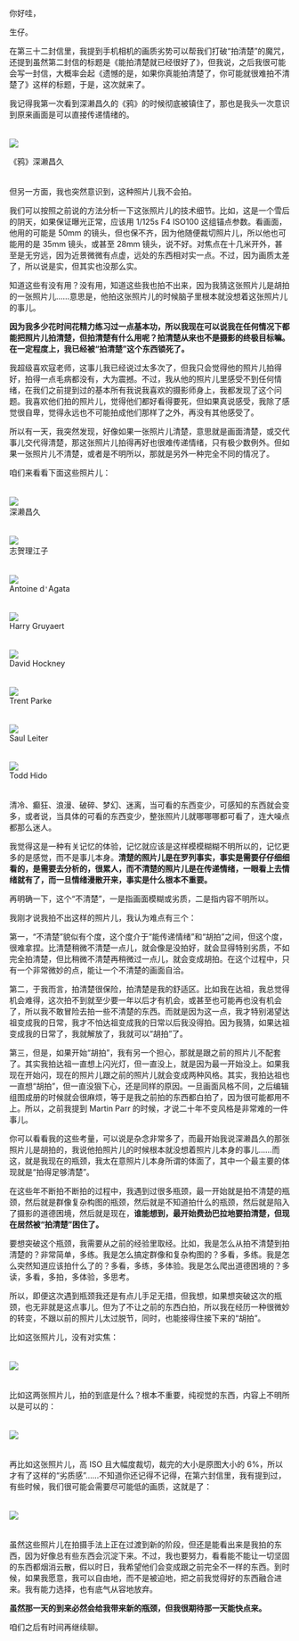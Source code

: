 你好哇，

生仔。

在第三十二封信里，我提到手机相机的画质劣势可以帮我们打破“拍清楚”的魔咒，还提到虽然第二封信的标题是《能拍清楚就已经很好了》，但我说，之后我很可能会写一封信，大概率会起《遗憾的是，如果你真能拍清楚了，你可能就很难拍不清楚了》这样的标题，于是，这次就来了。

我记得我第一次看到深濑昌久的《鸦》的时候彻底被镇住了，那也是我头一次意识到原来画面是可以直接传递情绪的。  
　

![](https://static001.geekbang.org/resource/image/30/2c/30253c44699c0a51285d0yyec957e62c.jpeg?wh=976x680)

《鸦》深濑昌久

　  
但另一方面，我也突然意识到，这种照片儿我不会拍。

我们可以按照之前说的方法分析一下这张照片儿的技术细节。比如，这是一个雪后的阴天，如果保证曝光正常，应该用 1/125s F4 ISO100 这组锚点参数。看画面，他用的可能是 50mm 的镜头，但也保不齐，因为他随便裁切照片儿，所以他也可能用的是 35mm 镜头，或甚至 28mm 镜头，说不好。对焦点在十几米开外，甚至是无穷远，因为近景微微有点虚，远处的东西相对实一点。不过，因为画质太差了，所以说是实，但其实也没那么实。

知道这些有没有用？没有用，知道这些我也拍不出来，因为我猜这张照片儿是胡拍的一张照片儿……意思是，他拍这张照片儿的时候脑子里根本就没想着这张照片儿的事儿。

**因为我多少花时间花精力练习过一点基本功，所以我现在可以说我在任何情况下都能把照片儿拍清楚，但拍清楚有什么用呢？拍清楚从来也不是摄影的终极目标嘛。在一定程度上，我已经被“拍清楚”这个东西锁死了。**

我超级喜欢寇老师，这事儿我已经说过太多次了，但我只会觉得他的照片儿拍得好，拍得一点毛病都没有，大为震撼。不过，我从他的照片儿里感受不到任何情绪，在我们之前提到过的基本所有我说我喜欢的摄影师身上，我都发现了这个问题。我喜欢他们拍的照片儿，觉得他们都好看得要死，但如果真说感受，我除了感觉很自卑，觉得永远也不可能拍成他们那样了之外，再没有其他感受了。

所以有一天，我突然发现，好像如果一张照片儿清楚，意思就是画面清楚，或交代事儿交代得清楚，那这张照片儿拍得再好也很难传递情绪，只有极少数例外。但如果一张照片儿不清楚，或者是不明所以，那就是另外一种完全不同的情况了。

咱们来看看下面这些照片儿：  
　

![](https://static001.geekbang.org/resource/image/57/ab/57e05cd03fbb106c7a20bb027b225cab.jpeg?wh=976x680)  
深濑昌久

　  
![](https://static001.geekbang.org/resource/image/51/14/515e4a755be7409335ee0de3d3b71914.jpg?wh=2073x2103)  
志贺理江子

　  
![](https://static001.geekbang.org/resource/image/e3/3b/e303d2354f0dc509f1ebf1c74c897c3b.jpeg?wh=1599x1000)  
Antoine d`'`Agata

　  
![](https://static001.geekbang.org/resource/image/19/52/19a1660e35c1199dcc1a63d9b30a5d52.jpg?wh=3951x2660)  
Harry Gruyaert

　  
![](https://static001.geekbang.org/resource/image/a8/11/a8f7da62a44061174e60229f205ae711.jpeg?wh=1200x874)  
David Hockney

　  
![](https://static001.geekbang.org/resource/image/94/7c/94e92b90b77f244e10b9146c0ed4897c.jpg?wh=1125x1999)  
Trent Parke

　  
![](https://static001.geekbang.org/resource/image/d6/63/d6e47cbb1da0ae7cc84ba46763690b63.jpg?wh=2186x2159)  
Saul Leiter

　  
![](https://static001.geekbang.org/resource/image/43/ea/43a4450821297b0d830bfbf7e1e91bea.jpg?wh=973x1307)  
Todd Hido

　  
清冷、癫狂、浪漫、破碎、梦幻、迷离，当可看的东西变少，可感知的东西就会变多，或者说，当具体的可看的东西变少，整张照片儿就哪哪哪都可看了，连大噪点都那么迷人。

我觉得这是一种有关记忆的体验，记忆就应该是这样模模糊糊不明所以的，记忆更多的是感觉，而不是事儿本身。**清楚的照片儿是在罗列事实，事实是需要仔仔细细看的，是需要去分析的，很累人，而不清楚的照片儿是在传递情绪，一眼看上去情绪就有了，而一旦情绪漫散开来，事实是什么根本不重要。**

再明确一下，这个“不清楚”，一是指画面模糊或劣质，二是指内容不明所以。

我刚才说我拍不出这样的照片儿，我认为难点有三个：

第一，“不清楚”貌似有个度，这个度介于“能传递情绪”和“胡拍”之间，但这个度，很难拿捏。比清楚稍微不清楚一点儿，就会像是没拍好，就会显得特别劣质，不如完全拍清楚，但比稍微不清楚再稍微过一点儿，就会变成胡拍。在这个过程中，只有一个非常微妙的点，能让一个不清楚的画面自洽。

第二，于我而言，拍清楚很保险，拍清楚是我的舒适区。比如我在达祖，我总觉得机会难得，这次拍不到就至少要一年以后才有机会，或甚至也可能再也没有机会了，所以我不敢冒险去拍一些不清楚的东西。而就是因为这一点，我才特别渴望达祖变成我的日常，我才不怕达祖变成我的日常以后我没得拍。因为我猜，如果达祖变成我的日常了，我就解放了，我就可以“胡拍”了。

第三，但是，如果开始“胡拍”，我有另一个担心，那就是跟之前的照片儿不配套了。其实我拍达祖一直想上闪光灯，但一直没上，就是因为最一开始没上。如果我现在开始闪，现在的照片儿跟之前的照片儿就会变成两种风格。其实，我拍达祖也一直想“胡拍”，但一直没狠下心，还是同样的原因。一旦画面风格不同，之后编辑组图成册的时候就会很麻烦，等于是我之前拍的东西都白拍了，因为很可能都用不上。所以，之前我提到 Martin Parr 的时候，才说二十年不变风格是非常难的一件事儿。

你可以看看我的这些考量，可以说是杂念非常多了，而最开始我说深濑昌久的那张照片儿是胡拍的，我说他拍照片儿的时候根本就没想着照片儿本身的事儿……而这，就是我现在的瓶颈，我太在意照片儿本身所谓的体面了，其中一个最主要的体现就是“拍得足够清楚”。

在这些年不断拍不断拍的过程中，我遇到过很多瓶颈，最一开始就是拍不清楚的瓶颈，然后就是群像复杂构图的瓶颈，然后就是不知道拍什么的瓶颈，然后就是陷入了摄影的道德困境，然后就是现在，**谁能想到，最开始费劲巴拉地要拍清楚，但现在居然被“拍清楚”困住了。**

要想突破这个瓶颈，我需要从之前的经验里取经。比如，我是怎么从拍不清楚到拍清楚的？非常简单，多练。我是怎么搞定群像和复杂构图的？多看，多练。我是怎么突然知道应该拍什么了的？多看，多练，多体验。我是怎么爬出道德困境的？多读，多看，多拍，多体验，多思考。

所以，即便这次遇到瓶颈我还是有点儿手足无措，但我想，如果想突破这次的瓶颈，也无非就是这点事儿。但为了不让之前的东西白拍，所以我在经历一种很微妙的转变，不跟以前的照片儿太过脱节，同时，也能接得住接下来的“胡拍”。

比如这张照片儿，没有对实焦：  
　

![](https://static001.geekbang.org/resource/image/3f/3e/3f90d14c47d38d30a521b9a8086c233e.jpg?wh=6867x4578)

　  
比如这两张照片儿，拍的到底是什么？根本不重要，纯视觉的东西，内容上不明所以是可以的：  
　

![](https://static001.geekbang.org/resource/image/84/17/843acee6f00d818ca7bded8b63b2ac17.jpg?wh=1920x1441)

　  
再比如这张照片儿，高 ISO 且大幅度裁切，裁完的大小是原图大小的 6%，所以才有了这样的“劣质感”……不知道你还记得不记得，在第六封信里，我有提到过，有些时候，我们很可能会需要尽可能低的画质，这就是了：  
　

![](https://static001.geekbang.org/resource/image/58/af/5848d1373dd502a16230075d9d4ef9af.jpg?wh=1289x1928)

　  
虽然这些照片儿在拍摄手法上正在过渡到新的阶段，但还是能看出来是我拍的东西，因为好像总有些东西会沉淀下来。不过，我也要努力，看看能不能让一切坚固的东西都烟消云散，假以时日，我希望他们会变成跟之前完全不一样的东西。到时候，如果我愿意，我可以自由地，而不是被迫地，把之前我觉得好的东西融合进来。我有能力选择，也有底气从容地放弃。

**虽然那一天的到来必然会给我带来新的瓶颈，但我很期待那一天能快点来。**

咱们之后有时间再继续聊。